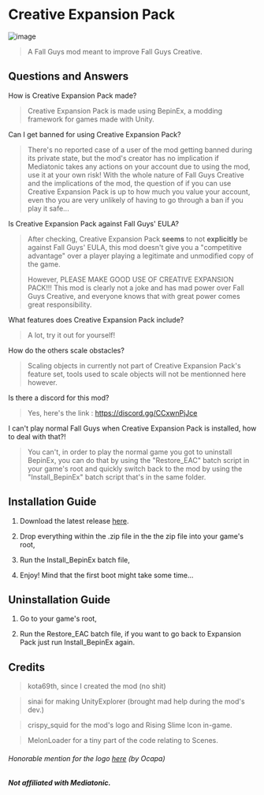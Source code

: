 # Creative Expansion Pack

![image](https://github.com/kota69th/CreativeExpansionPack/assets/104696918/44440c15-26de-4a5d-bab6-451845ef5f71)
> A Fall Guys mod meant to improve Fall Guys Creative.


## Questions and Answers

How is Creative Expansion Pack made?
> Creative Expansion Pack is made using BepinEx, a modding framework for games made with Unity.

Can I get banned for using Creative Expansion Pack?
> There's no reported case of a user of the mod getting banned during its private state, but the mod's creator has no implication if Mediatonic takes any actions on your account due to using the mod, use it at your own risk! With the whole nature of Fall Guys Creative and the implications of the mod, the question of if you can use Creative Expansion Pack is up to how much you value your account, even tho you are very unlikely of having to go through a ban if you play it safe...

Is Creative Expansion Pack against Fall Guys' EULA?
> After checking, Creative Expansion Pack **seems** to not **explicitly** be against Fall Guys' EULA, this mod doesn't give you a "competitive advantage" over a player playing a legitimate and unmodified copy of the game.‎
>
> However, PLEASE MAKE GOOD USE OF CREATIVE EXPANSION PACK!!! This mod is clearly not a joke and has mad power over Fall Guys Creative, and everyone knows that with great power comes great responsibility.

What features does Creative Expansion Pack include?
> A lot, try it out for yourself!

How do the others scale obstacles?
> Scaling objects in currently not part of Creative Expansion Pack's feature set, tools used to scale objects will not be mentionned here however.

Is there a discord for this mod?
> Yes, here's the link : https://discord.gg/CCxwnPjJce

I can't play normal Fall Guys when Creative Expansion Pack is installed, how to deal with that?!
> You can't, in order to play the normal game you got to uninstall BepinEx, you can do that by using the "Restore_EAC" batch script in your game's root and quickly switch back to the mod by using the "Install_BepinEx" batch script that's in the same folder.

## Installation Guide 

 1. Download the latest release [here](https://github.com/kota69th/CreativeExpansionPack/releases/tag/stable).
 
 2. Drop everything within the .zip file in the the zip file into your game's root,
 
 3. Run the Install_BepinEx batch file,
 
 4. Enjoy! Mind that the first boot might take some time...

## Uninstallation Guide 

1. Go to your game's root,

2. Run the Restore_EAC batch file, if you want to go back to Expansion Pack just run Install_BepinEx again.

## Credits
> kota69th, since I created the mod (no shit)

> sinai for making UnityExplorer (brought mad help during the mod's dev.)

> crispy_squid for the mod's logo and Rising Slime Icon in-game.

> MelonLoader for a tiny part of the code relating to Scenes.

###### Honorable mention for the logo [here](https://pbs.twimg.com/media/F2jB2VDWYAAzmb1?format=png&name=small) (by Ocapa)
##
##### Not affiliated with Mediatonic.
